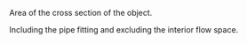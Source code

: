 Area of the cross section of the object.


<!-- comment -->


Including the pipe fitting and excluding the interior flow space.


